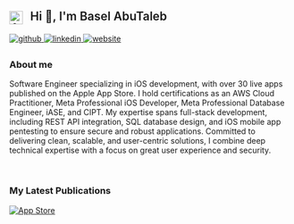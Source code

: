 <h2 style="font-family: 'SF Pro Display', -apple-system, BlinkMacSystemFont, 'Segoe UI', Roboto, Helvetica, Arial, sans-serif; font-weight: 600;">
  <img src="https://upload.wikimedia.org/wikipedia/commons/f/fa/Apple_logo_black.svg" alt="Apple" width="24" style="vertical-align: middle; margin-right: 8px;" />
  Hi 👋, I'm Basel AbuTaleb
</h2>

<a href="https://github.com/Basilabt" target="_blank">
  <img src="https://img.shields.io/badge/github-%2324292e.svg?&style=for-the-badge&logo=github&logoColor=white" alt="github" style="margin-bottom: 5px;" />
</a>

<a href="https://www.linkedin.com/in/basel-abutaleb-1a491030b/" target="_blank">
  <img src="https://img.shields.io/badge/linkedin-%231E77B5.svg?&style=for-the-badge&logo=linkedin&logoColor=white" alt="linkedin" style="margin-bottom: 5px;" />
</a>

<a href="https://engbaselabutaleb.com" target="_blank">
  <img src="https://img.shields.io/badge/website-orange.svg?&style=for-the-badge&logo=google-chrome&logoColor=white" alt="website" style="margin-bottom: 5px;" />
</a>

### About me  
Software Engineer specializing in iOS development, with over 30 live apps published on the Apple App Store. I hold certifications as an AWS Cloud Practitioner, Meta Professional iOS Developer, Meta Professional Database Engineer, iASE, and CIPT. My expertise spans full-stack development, including REST API integration, SQL database design, and iOS mobile app pentesting to ensure secure and robust applications. Committed to delivering clean, scalable, and user-centric solutions, I combine deep technical expertise with a focus on great user experience and security.

<br/>

### My Latest Publications  
[![App Store](https://img.shields.io/badge/App%20Store-Visit%20My%20Apps-FF0000?style=for-the-badge&logo=apple&logoColor=white)](https://apps.apple.com/mr/developer/basel-abutaleb/id1604005525)



